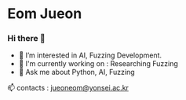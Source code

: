 # Eom Jueon 

### Hi there 👋
- 🔭 I’m interested in AI, Fuzzing Development.
- 🌱 I'm currently working on : Researching Fuzzing
- 💬 Ask me about Python, AI, Fuzzing

📫 contacts : jueoneom@yonsei.ac.kr 

<!-- ## Problem Solving -->
<!--
**EJueon/EJueon** is a ✨ _special_ ✨ repository because its `README.md` (this file) appears on your GitHub profile.

Here are some ideas to get you started:

- 🔭 I’m currently working on ...
- 🌱 I’m currently learning ...
- 👯 I’m looking to collaborate on ...
- 🤔 I’m looking for help with ...
- 💬 Ask me about ...
- 📫 How to reach me: ...
- 😄 Pronouns: ...
- ⚡ Fun fact: ...
-->
